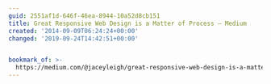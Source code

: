 ```yaml
---
guid: 2551af1d-646f-46ea-8944-10a52d8cb151
title: Great Responsive Web Design is a Matter of Process — Medium
created: '2014-09-09T06:24:24+00:00'
changed: '2019-09-24T14:42:51+00:00'


bookmark_of: >-
  https://medium.com/@jaceyleigh/great-responsive-web-design-is-a-matter-of-process-270048a88c70
---
```




